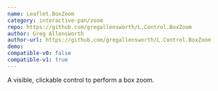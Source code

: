 ```yaml
---
name: Leaflet.BoxZoom
category: interactive-pan/zoom
repo: https://github.com/gregallensworth/L.Control.BoxZoom
author: Greg Allensworth
author-url: https://github.com/gregallensworth/L.Control.BoxZoom
demo: 
compatible-v0: false
compatible-v1: true
---
```


A visible, clickable control to perform a box zoom.
